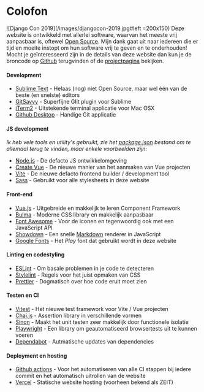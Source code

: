 # Colofon

![Django Con 2019](/images/djangocon-2019.jpg#left =200x150) Deze website is ontwikkeld met allerlei software, waarvan het meeste vrij aanpasbaar is, oftewel [Open Source](https://nl.wikipedia.org/wiki/Opensourcesoftware). Mijn dank gaat uit naar iedereen die er tijd en moeite instopt om hun software vrij te geven en te onderhouden! Mocht je geïnteresseerd zijn in de details van deze website dan kun je de broncode op [Github](https://github.com/maerteijn/maerteijn.nl) terugvinden of de [projectpagina](/nl/projecten/mijn-website-met-vue) bekijken.


#### Development
- [Sublime Text](https://www.sublimetext.com/) - Helaas (nog) niet Open Source, maar wel één van de beste (en snelste) editors
- [GitSavvy](https://github.com/timbrel/GitSavvy) - Superfijne GIit plugin voor Sublime
- [iTerm2](https://github.com/gnachman/iTerm2) - Uitstekende terminal applicatie voor Mac OSX
- [Github Desktop](https://github.com/desktop/desktop) - Handige Git applicatie


#### JS development
*Ik heb vele tools en utility's gebruikt, zie het [package.json](https://github.com/maerteijn/maerteijn.nl/blob/master/package.json) bestand om te allemaal terug te vinden, maar enkele voorbeelden zijn:*
- [Node.js](https://github.com/nodejs) - De defacto JS ontwikkelomgeving
- [Create Vue](https://github.com/vuejs/create-vue) - De nieuwe manier van het aanmaken van Vue projecten
- [Vite](https://vitejs.dev/) - De nieuwe defacto frontend builder / development tool
- [Sass](https://github.com/sass/sass) - Gebruikt voor alle stylesheets in deze website


#### Front-end
- [Vue.js](https://github.com/vuejs/vue) - Uitgebreide en makkelijk te leren Component Framework
- [Bulma](https://github.com/jgthms/bulma) - Moderne CSS library en makkelijk aanpasbaar
- [Font Awesome](https://github.com/FortAwesome/Font-Awesome) - Voor de iconen en tegenwoordig ook met een JavaScript API
- [Showdown](https://github.com/showdownjs/showdown) - Een snelle [Markdown](https://www.markdownguide.org/) renderer in JavaScript
- [Google Fonts](https://github.com/google/fonts) - Het *Play* font dat gebruikt wordt in deze website


#### Linting en codestyling
- [ESLint](https://github.com/eslint/eslint) - Om basale problemen in je code te detecteren
- [Stylelint](https://github.com/stylelint/stylelint) - Regels voor het juist opmaken van CSS
- [Prettier](https://github.com/prettier/prettier) - Dogmatisch over hoe code eruit moet zien


#### Testen en CI
- [Vitest](https://vitest.dev/) - Het nieuwe test framework voor Vite / Vue projecten
- [Chai.js](https://github.com/chaijs) - Assertion library in verschillende vormen
- [Sinon](https://github.com/sinonjs/sinon) - Maakt het unit testen zeer makkelijk door functionele isolatie
- [Playwright](https://github.com/microsoft/playwright) - Een library om geautomatiseerd browsertests uit te kunnen voeren
- [Dependabot](https://dependabot.com/) - Autmatische updates van dependencies

#### Deployment en hosting
- [Github actions](https://github.com/maerteijn/maerteijn.nl/actions) - Voor het automatiseren van alle CI stappen bij iedere commit en het automatisch uitrollen van de website
- [Vercel](https://vercel.com/) - Statische website hosting (voorheen bekend als ZEIT)

